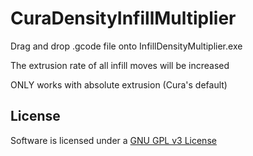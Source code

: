 # CuraDensityInfillMultiplier
Drag and drop .gcode file onto InfillDensityMultiplier.exe

The extrusion rate of all infill moves will be increased

ONLY works with absolute extrusion (Cura's default)

## License

Software is licensed under a [GNU GPL v3 License](https://www.gnu.org/licenses/gpl-3.0.txt)

